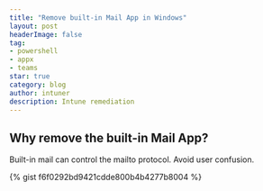 ```yaml
---
title: "Remove built-in Mail App in Windows"
layout: post
headerImage: false
tag:
- powershell
- appx
- teams
star: true
category: blog
author: intuner
description: Intune remediation
---
```

## Why remove the built-in Mail App?
Built-in mail can control the mailto protocol. Avoid user confusion.

{% gist f6f0292bd9421cdde800b4b4277b8004 %}
